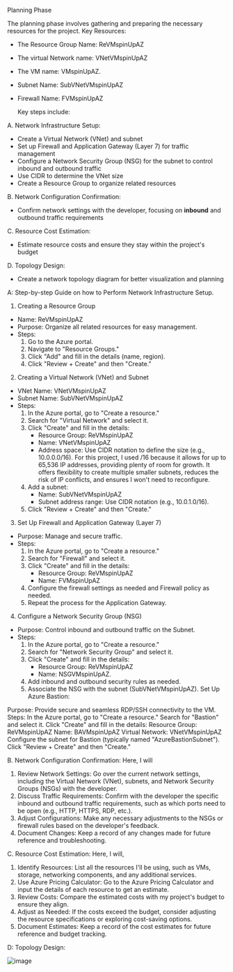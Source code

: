 Planning Phase

The planning phase involves gathering and preparing the necessary resources for the project. 
Key Resources:
- The Resource Group Name: ReVMspinUpAZ
- The virtual Network name: VNetVMspinUpAZ
-  The VM name: VMspinUpAZ.
-  Subnet Name: SubVNetVMspinUpAZ
-  Firewall Name:  FVMspinUpAZ

     Key steps include:

A. Network Infrastructure Setup:
   - Create a Virtual Network (VNet) and subnet  
   - Set up Firewall and Application Gateway (Layer 7) for traffic management  
   - Configure a Network Security Group (NSG) for the subnet to control inbound and outbound traffic  
   - Use CIDR to determine the VNet size  
   - Create a Resource Group to organize related resources  

B. Network Configuration Confirmation:  
   - Confirm network settings with the developer, focusing on **inbound** and outbound traffic requirements

C. Resource Cost Estimation:  
   - Estimate resource costs and ensure they stay within the project's budget

D. Topology Design:  
   - Create a network topology diagram for better visualization and planning






A: Step-by-step Guide on how to Perform Network Infrastructure Setup.
     
 1. Creating a Resource Group
- Name: ReVMspinUpAZ
- Purpose: Organize all related resources for easy management.
- Steps: 
  1. Go to the Azure portal.
  2. Navigate to "Resource Groups."
  3. Click "Add" and fill in the details (name, region).
  4. Click "Review + Create" and then "Create."

 2. Creating a Virtual Network (VNet) and Subnet
- VNet Name: VNetVMspinUpAZ
- Subnet Name: SubVNetVMspinUpAZ
- Steps:
  1. In the Azure portal, go to "Create a resource."
  2. Search for "Virtual Network" and select it.
  3. Click "Create" and fill in the details:
     - Resource Group: ReVMspinUpAZ
     - Name: VNetVMspinUpAZ
     - Address space: Use CIDR notation to define the size (e.g., 10.0.0.0/16). For this project, I used /16 because it allows for up to 65,536 IP addresses, providing plenty of room for growth. It offers flexibility to create multiple smaller subnets, reduces the risk of IP conflicts, and ensures I won't need to reconfigure.
  4. Add a subnet:
     - Name: SubVNetVMspinUpAZ
     - Subnet address range: Use CIDR notation (e.g., 10.0.1.0/16).
  5. Click "Review + Create" and then "Create."

 3. Set Up Firewall and Application Gateway (Layer 7)
- Purpose: Manage and secure traffic.
- Steps:
  1. In the Azure portal, go to "Create a resource."
  2. Search for "Firewall" and select it.
  3. Click "Create" and fill in the details:
     - Resource Group: ReVMspinUpAZ
     - Name: FVMspinUpAZ
  4. Configure the firewall settings as needed and Firewall policy as needed.
  5. Repeat the process for the Application Gateway.

 4. Configure a Network Security Group (NSG)
- Purpose: Control inbound and outbound traffic on the Subnet.
- Steps:
  1. In the Azure portal, go to "Create a resource."
  2. Search for "Network Security Group" and select it.
  3. Click "Create" and fill in the details:
     - Resource Group: ReVMspinUpAZ
     - Name:  NSGVMspinUpAZ.
  4. Add inbound and outbound security rules as needed.
  5. Associate the NSG with the subnet (SubVNetVMspinUpAZ).
  Set Up Azure Bastion:

Purpose: Provide secure and seamless RDP/SSH connectivity to the VM.
Steps:
In the Azure portal, go to "Create a resource."
Search for "Bastion" and select it.
Click "Create" and fill in the details:
Resource Group: ReVMspinUpAZ
Name: BAVMspinUpAZ
Virtual Network: VNetVMspinUpAZ
Configure the subnet for Bastion (typically named "AzureBastionSubnet").
Click "Review + Create" and then "Create." 





  B. Network Configuration Confirmation:
Here, I will

1. Review Network Settings: Go over the current network settings, including the Virtual Network (VNet), subnets, and Network Security Groups (NSGs) with the developer.
2. Discuss Traffic Requirements: Confirm with the developer the specific inbound and outbound traffic requirements, such as which ports need to be open (e.g., HTTP, HTTPS, RDP, etc.).
3. Adjust Configurations: Make any necessary adjustments to the NSGs or firewall rules based on the developer's feedback.
4. Document Changes: Keep a record of any changes made for future reference and troubleshooting.





C. Resource Cost Estimation:
Here, I will,

1. Identify Resources: List all the resources I'll be using, such as VMs, storage, networking components, and any additional services.
2. Use Azure Pricing Calculator: Go to the Azure Pricing Calculator and input the details of each resource to get an estimate.
3. Review Costs: Compare the estimated costs with my project's budget to ensure they align.
4. Adjust as Needed: If the costs exceed the budget, consider adjusting the resource specifications or exploring cost-saving options.
5. Document Estimates: Keep a record of the cost estimates for future reference and budget tracking.





D: Topology Design:

![image](https://github.com/user-attachments/assets/1dc8f471-8b86-4e2c-8edb-411465273e47)





